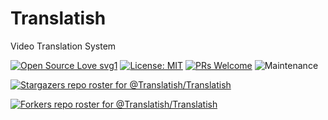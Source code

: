 # Translatish 
Video Translation System


<!--[![Issues](https://img.shields.io/github/issues/Translatish/Translatish)](https://github.com/Translatish/Translatish/)-->
[![Open Source Love svg1](https://badges.frapsoft.com/os/v1/open-source.svg?v=103)](https://github.com/ellerbrock/open-source-badges/)
[![License: MIT](https://img.shields.io/badge/License-MIT-yellow.svg)](https://opensource.org/licenses/MIT)
[![PRs Welcome](https://img.shields.io/badge/PRs-welcome-brightgreen.svg?style=flat-square)](http://makeapullrequest.com)
![Maintenance](https://img.shields.io/maintenance/yes/2021)


[![Stargazers repo roster for @Translatish/Translatish](https://reporoster.com/stars/Translatish/Translatish)](https://github.com/Translatish/Translatish/stargazers)

[![Forkers repo roster for @Translatish/Translatish](https://reporoster.com/forks/Translatish/Translatish)](https://github.com/Translatish/Translatish/network/members)

